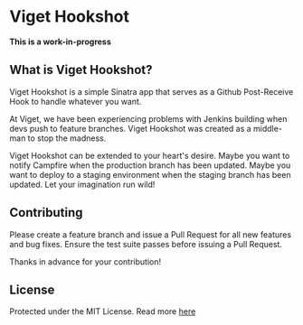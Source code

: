 # Viget Hookshot

**This is a work-in-progress**

## What is Viget Hookshot?

Viget Hookshot is a simple Sinatra app that serves as a Github Post-Receive
Hook to handle whatever you want.

At Viget, we have been experiencing problems with Jenkins building when devs
push to feature branches.  Viget Hookshot was created as a middle-man to stop
the madness.

Viget Hookshot can be extended to your heart's desire.  Maybe you want to
notify Campfire when the production branch has been updated.  Maybe you want to
deploy to a staging environment when the staging branch has been updated.  Let
your imagination run wild!

## Contributing

Please create a feature branch and issue a Pull Request for all new features
and bug fixes.  Ensure the test suite passes before issuing a Pull Request.

Thanks in advance for your contribution!

## License

Protected under the MIT License. Read more [here](./LICENSE)
